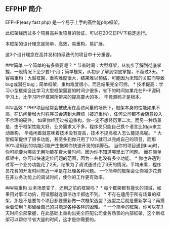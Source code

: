 
## EFPHP 简介

EFPHP(easy fast php) 是一个易于上手的高性能php框架。

此框架经历过多个项目高并发项目的验证，可以在20亿日PV下稳定运行。

本框架的设计理念是简单，高效，易重构，易扩展。

这3个设计理念在高并发和持续迭代的项目中十分重要。

###简单
    一个简单的有多重要呢？
    * 节省时间：大型框架，从初步了解到彻底掌握，一般情况下至少要1个月；简单框架，从初步了解到彻底掌握，不超过3天。
    * 容易重构：大型框架，重构难度很大，结果难以预估，可能因为未知的关联而导致bug或潜在bug；简单框架，重构难度很小，而且结果完全可控。
    * 技术提高：学习小型框架会比学习大型框架需要的时间少很多，省下的时间如果花在PHP源码学习上，比学习PHP框架所带来的提高要大的多。
    毕竟源码才是根本。
    
###高效
    * PHP项目经常会被使用在高访问量的场景下，框架本身的性能如果不高，在访问量增大时程序员会遇到大麻烦（被迫重构），任何公司都不会随意投入不合理的硬件。
    如果你经历过被迫重构，你一定不想经历第二次。而另一种场景是，由于框架性能太好，业务需求又不多，程序员只能自己换个语言比如go来主动重构，
    毕竟闲着就意味着技术没有提高，技术不提高收入怎么能提高呢。
    * 大型框架提供了很多功能，甚至多到你只用了10%就可以完成自己的项目，而那90%没用到的功能只能产生拖累你快速开发的绊脚石。
    当你的项目遇到bug时，你可能要为哪些无用功能花费大量时间，因为你不知道哪里出了问题。
    而在简单框架中，你可以快速定位问题的范围，因为一共也没有多少功能。
    * 你也许遇到过写一个业务功能花了2天，结果为了调试通过花了3天的情况。平均来看，程序员花费的开发时间有近一半是在处理各种问题。
    一个简单的框架会让你减少花费在非业务功能上的调试时间，使你的工作更有效率。
    
###易重构
    业务场景变了，还用之前的框架吗？
    * 每个框架都有擅长的领域，如果用对事半功倍，用错那就连事倍功半都达不到。
    * 不存在适用于所有场景的框架，那是不是要每个项目都要重新做一次框架选型？选型之后就是重新学习？再摸索着使用？那留给自己的只能是各种各样的困难。
    * 一个简单的框架，你可以花3天时间全部掌握，在此基础上重构出完全匹配公司业务场景的内部框架，这个新框架可以帮你节省大量的时间，这才是你需要的。


